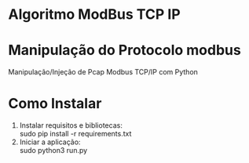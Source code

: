 # Algoritmo ModBus TCP IP

# Manipulação do Protocolo modbus
Manipulação/Injeção de Pcap Modbus TCP/IP com Python

# Como Instalar

1. Instalar requisitos e bibliotecas:\
    sudo pip install -r requirements.txt
2. Iniciar a aplicação:\
    sudo python3 run.py
